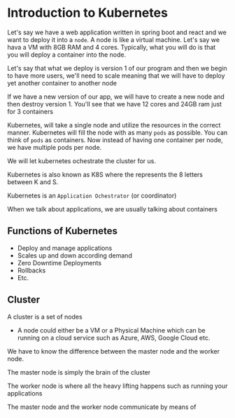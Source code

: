 # Introduction to Kubernetes

Let's say we have a web application written in spring boot and react and we want to deploy it into a `node`. A node is like a virtual machine. Let's say we hava a VM with 8GB RAM and 4 cores. Typically, what you will do is that you will deploy a container into the node.

Let's say that what we deploy is version 1 of our program and then we begin to have more users, we'll need to scale meaning that we will have to deploy yet another container to another node

If we have a new version of our app, we will have to create a new node and then destroy version 1. You'll see that we have 12 cores and 24GB ram just for 3 containers

Kubernetes, will take a single node and utilize the resources in the correct manner. Kubernetes will fill the node with as many `pods` as possible. You can think of `pods` as containers. Now instead of having one container per node, we have multiple pods per node.

We will let kubernetes ochestrate the cluster for us.

Kubernetes is also known as K8S where the represents the 8 letters between K and S.

Kubernetes is an `Application Ochestrator` (or coordinator)

When we talk about applications, we are usually talking about containers

## Functions of Kubernetes

- Deploy and manage applications
- Scales up and down according demand
- Zero Downtime Deployments
- Rollbacks
- Etc.

## Cluster

A cluster is a set of nodes

- A node could either be a VM or a Physical Machine which can be running on a cloud service such as Azure, AWS, Google Cloud etc.

We have to know the difference between the master node and the worker node.

The master node is simply the brain of the cluster

The worker node is where all the heavy lifting happens such as running your applications

The master node and the worker node communicate by means of
